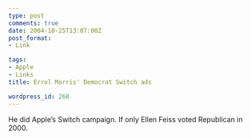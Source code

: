 ```yaml
---
type: post
comments: true
date: 2004-10-25T13:07:00Z
post_format:
- Link

tags:
- Apple
- Links
title: Errol Morris' Democrat Switch ads

wordpress_id: 268
---
```


He did Apple’s Switch campaign. If only Ellen Feiss voted Republican in 2000.
